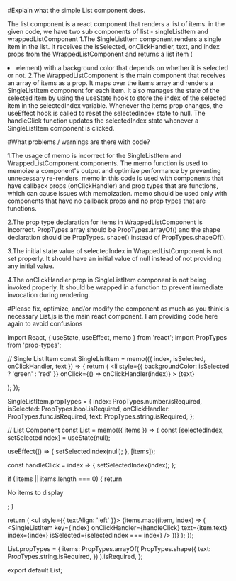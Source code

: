 #Explain what the simple List component does.

The list component is a react component that renders a list of items.
in the given code, we have two sub components of list - singleListItem and wrappedListComponent
1.The SingleListItem component renders a single item in the list. It receives the isSelected,
 onClickHandler, text, and index props from the WrappedListComponent and returns a list item
  (<li> element) with a background color that depends on whether it is selected or not.
2.The WrappedListComponent is the main component that receives an array of items as a prop.
 It maps over the items array and renders a SingleListItem component for each item. It 
 also manages the state of the selected item by using the useState hook to store the index 
 of the selected item in the selectedIndex variable. Whenever the items prop changes, 
 the useEffect hook is called to reset the selectedIndex state to null.
  The handleClick function updates the selectedIndex state whenever a 
  SingleListItem component is clicked.


#What problems / warnings are there with code?

1.The usage of memo is incorrect for the SingleListItem and WrappedListComponent components.
 The memo function is used to memoize a component's output and optimize performance by
  preventing unnecessary re-renders. memo in this code is used with components that 
  have callback props (onClickHandler) and prop types that are functions, which can cause 
  issues with memoization. memo should be used only with components that have no callback 
  props and no prop types that are functions.

2.The prop type declaration for items in WrappedListComponent is incorrect.
 PropTypes.array should be PropTypes.arrayOf() and the shape declaration should be PropTypes.
 shape() instead of PropTypes.shapeOf().

3.The initial state value of selectedIndex in WrappedListComponent is not set properly. 
 It should have an initial value of null instead of not providing any initial value.

4.The onClickHandler prop in SingleListItem component is not being invoked properly. It should
 be wrapped in a function to prevent immediate invocation during rendering.


 #Please fix, optimize, and/or modify the component as much as you think is necessary
 List.js is the main react component.
 I am providing code here again to avoid confusions

 
 import React, { useState, useEffect, memo } from 'react';
import PropTypes from 'prop-types';

// Single List Item
const SingleListItem = memo(({ index, isSelected, onClickHandler, text }) => {
  return (
    <li
      style={{ backgroundColor: isSelected ? 'green' : 'red' }}
      onClick={() => onClickHandler(index)}
    >
      {text}
    </li>
  );
});

SingleListItem.propTypes = {
  index: PropTypes.number.isRequired,
  isSelected: PropTypes.bool.isRequired,
  onClickHandler: PropTypes.func.isRequired,
  text: PropTypes.string.isRequired,
};

// List Component
const List = memo(({ items }) => {
  const [selectedIndex, setSelectedIndex] = useState(null);

  useEffect(() => {
    setSelectedIndex(null);
  }, [items]);

  const handleClick = index => {
    setSelectedIndex(index);
  };

  if (!items || items.length === 0) {
    return <p>No items to display</p>;
  }

  return (
    <ul style={{ textAlign: 'left' }}>
      {items.map((item, index) => (
        <SingleListItem
          key={index}
          onClickHandler={handleClick}
          text={item.text}
          index={index}
          isSelected={selectedIndex === index}
        />
      ))}
    </ul>
  );
});

List.propTypes = {
  items: PropTypes.arrayOf(
    PropTypes.shape({
      text: PropTypes.string.isRequired,
    })
  ).isRequired,
};

export default List;
